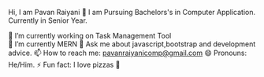 Hi, I am Pavan Raiyani 👋
       I am Pursuing Bachelors's in Computer Application. Currently in Senior Year.



🔭 I’m currently working on Task Management Tool <br>
🌱 I’m currently MERN
💬 Ask me about javascript,bootstrap and development advice.
📫 How to reach me: pavanraiyanicomp@gmail.com
😄 Pronouns: He/Him.
⚡ Fun fact: I love pizzas 🍕
